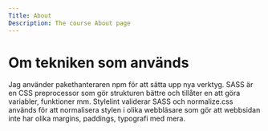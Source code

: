 ```yaml
---
Title: About
Description: The course About page
---
```


Om tekniken som används
========================

Jag använder pakethanteraren npm för att sätta upp nya verktyg. SASS är en CSS preprocessor som gör strukturen bättre och tillåter en att göra variabler, funktioner mm. Stylelint validerar SASS och normalize.css används för att normalisera stylen i olika webbläsare som gör att webbsidan inte har olika margins, paddings, typografi med mera.
